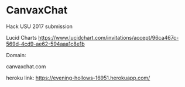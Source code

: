 # CanvaxChat
Hack USU 2017 submission

Lucid Charts
https://www.lucidchart.com/invitations/accept/96ca467c-569d-4cd9-ae62-594aaa1c8e1b


Domain:

canvaxchat.com

heroku link:
https://evening-hollows-16951.herokuapp.com/

